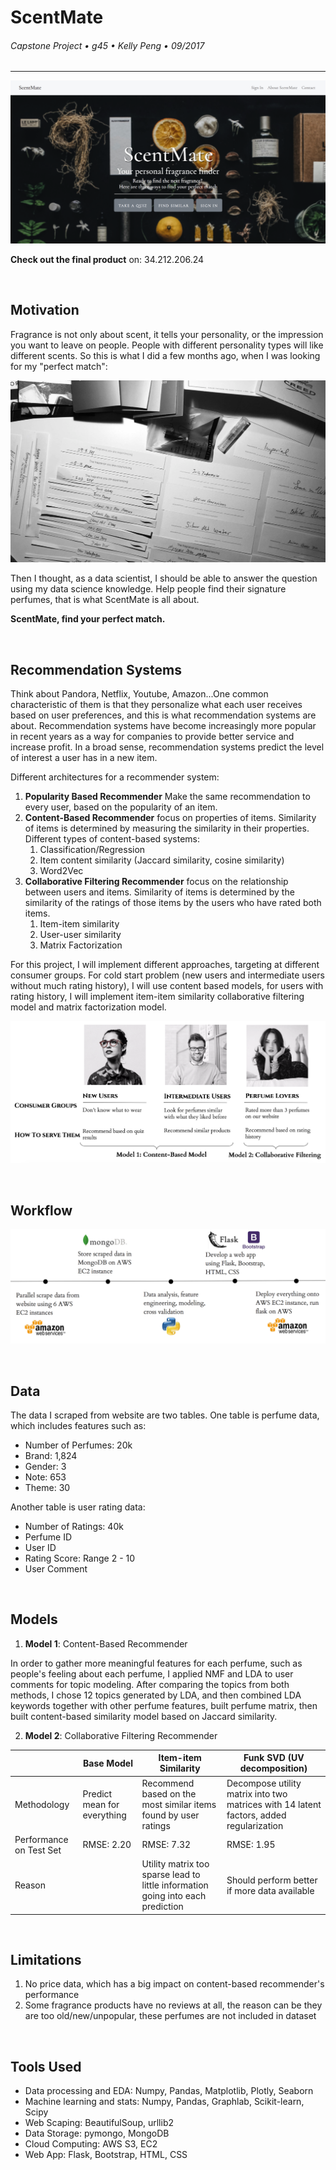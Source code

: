 # ScentMate
###### Capstone Project &bull; g45 &bull; Kelly Peng &bull; 09/2017

---

![homepage](/img/homepage.png)

**Check out the final product** on: 34.212.206.24



&nbsp;
## Motivation

Fragrance is not only about scent, it tells your personality, or the impression you want to leave on people. People with different personality types will like different scents. So this is what I did a few months ago, when I was looking for my "perfect match":

![story](/img/story.png)

Then I thought, as a data scientist, I should be able to answer the question using my data science knowledge. Help people find their signature perfumes, that is what ScentMate is all about.

**ScentMate, find your perfect match.**

&nbsp;
## Recommendation Systems

Think about Pandora, Netflix, Youtube, Amazon...One common characteristic of them is that they personalize what each user receives based on user preferences, and this is what recommendation systems are about. Recommendation systems have become increasingly more popular in recent years as a way for companies to provide better service and increase profit. In a broad sense, recommendation systems predict the level of interest a user has in a new item.

Different architectures for a recommender system:
1. **Popularity Based Recommender** Make the same recommendation to every user, based on the popularity of an item.
2. **Content-Based Recommender** focus on properties of items. Similarity of items is determined by measuring the similarity in their properties. Different types of content-based systems:
   1. Classification/Regression
   2. Item content similarity (Jaccard similarity, cosine similarity)
   3. Word2Vec
3. **Collaborative Filtering Recommender** focus on the relationship between users and items. Similarity of items is determined by the similarity of the ratings of those items by the users who have rated both items.
   1. Item-item similarity
   2. User-user similarity
   3. Matrix Factorization

For this project, I will implement different approaches, targeting at different consumer groups. For cold start problem (new users and intermediate users without much rating history), I will use content based models, for users with rating history, I will implement item-item similarity collaborative filtering model and matrix factorization model.

![user_groups](/img/user_groups.png)



&nbsp;
## Workflow

![workflow](/img/workflow.png)



&nbsp;
## Data

The data I scraped from website are two tables. One table is perfume data, which includes features such as:

* Number of Perfumes: 20k
* Brand: 1,824
* Gender: 3
* Note: 653
* Theme: 30

Another table is user rating data:

* Number of Ratings: 40k
* Perfume ID
* User ID
* Rating Score: Range 2 - 10
* User Comment

&nbsp;
## Models

1. **Model 1**: Content-Based Recommender

In order to gather more meaningful features for each perfume, such as people's feeling about each perfume, I applied NMF and LDA to user comments for topic modeling. After comparing the topics from both methods, I chose 12 topics generated by LDA, and then combined LDA keywords together with other perfume features, built perfume matrix, then built content-based similarity model based on Jaccard similarity.

2. **Model 2**: Collaborative Filtering Recommender

||Base Model|Item-item Similarity|Funk SVD (UV decomposition)|
------|------|------|-----|
Methodology|Predict mean for everything|Recommend based on the most similar items found by user ratings|Decompose utility matrix into two matrices with 14 latent factors, added regularization
Performance on Test Set|RMSE: 2.20|RMSE: 7.32|RMSE: 1.95|
Reason||Utility matrix too sparse lead to little information going into each prediction|Should perform better if more data available

&nbsp;
## Limitations
1. No price data, which has a big impact on content-based recommender's performance
2. Some fragrance products have no reviews at all, the reason can be they are too old/new/unpopular, these perfumes are not included in dataset

&nbsp;
## Tools Used
- Data processing and EDA: Numpy, Pandas, Matplotlib, Plotly, Seaborn
- Machine learning and stats: Numpy, Pandas, Graphlab, Scikit-learn, Scipy
- Web Scaping: BeautifulSoup, urllib2
- Data Storage: pymongo, MongoDB
- Cloud Computing: AWS S3, EC2
- Web App: Flask, Bootstrap, HTML, CSS


&nbsp;
